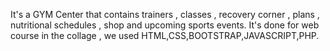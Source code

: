 It's a GYM Center that contains trainers , classes , recovery corner , plans , nutritional schedules , shop and upcoming sports events.
It's done for web course in the collage , we used HTML,CSS,BOOTSTRAP,JAVASCRIPT,PHP.
